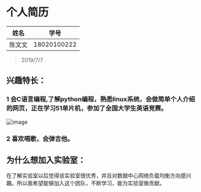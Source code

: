 # 个人简历

姓名|学号
---|---
陈文文|18020100222|

>2019/7/7

## 兴趣特长：
### 1 会C语言编程,了解python编程，熟悉linux系统，会做简单个人介绍的网页，正在学习51单片机，参加了全国大学生英语竞赛。
![image](https://github.com/wenwenchencj/7.5.work/blob/master/picture/%E5%85%A8%E9%83%A8.png)
### 2 喜欢唱歌，会弹吉他。

## 为什么想加入实验室：
  在了解实验室以后觉得该实验室很优秀，并且对数据中心网络负载均衡方向感兴趣。所以我希望能够加入这个团队，不断学习，能为实验室做贡献。
